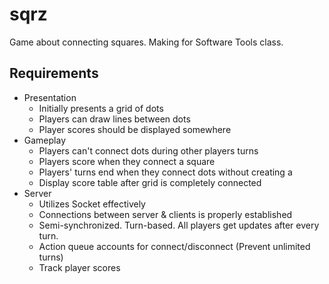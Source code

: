 # sqrz
Game about connecting squares. Making for Software Tools class.

## Requirements
+ Presentation
    + Initially presents a grid of dots
    + Players can draw lines between dots
    + Player scores should be displayed somewhere
+ Gameplay
    + Players can't connect dots during other players turns
    + Players score when they connect a square
    + Players' turns end when they connect dots without creating a 
    + Display score table after grid is completely connected
+ Server
    + Utilizes Socket effectively
    + Connections between server & clients is properly established
    + Semi-synchronized. Turn-based. All players get updates after every turn.
    + Action queue accounts for connect/disconnect (Prevent unlimited turns)
    + Track player scores